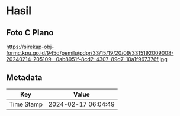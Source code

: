 # Hasil

## Foto C Plano

https://sirekap-obj-formc.kpu.go.id/945d/pemilu/pdpr/33/15/19/20/09/3315192009008-20240214-205109--0ab8951f-8cd2-4307-89d7-10a1f967376f.jpg


## Metadata

| Key        | Value               |
| ---------- | ------------------- |
| Time Stamp | 2024-02-17 06:04:49 |



